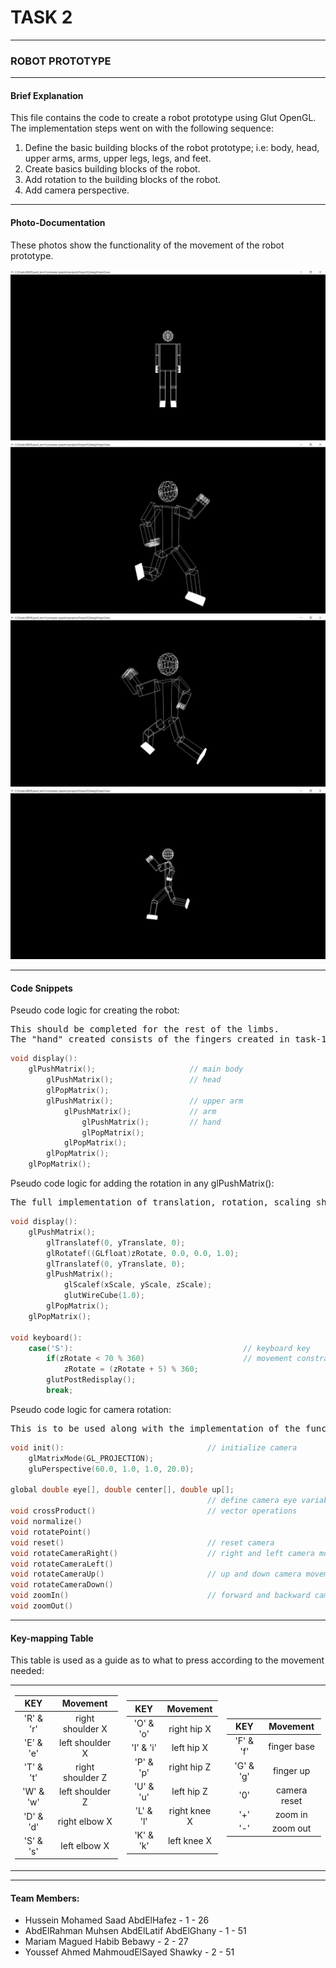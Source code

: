 # TASK 2
***

### ROBOT PROTOTYPE
***
#### Brief Explanation

This file contains the code to create a robot prototype using Glut OpenGL.
The implementation steps went on with the following sequence:
1. Define the basic building blocks of the robot prototype; i.e: body,      head, upper arms, arms, upper legs, legs, and feet.
2. Create basics building blocks of the robot.
3. Add rotation to the building blocks of the robot.
4. Add camera perspective.

***
#### Photo-Documentation
  
These photos show the functionality of the movement of the robot prototype.

![](./img/img1.png)
![](./img/img2.png)
![](./img/img3.png)
![](./img/img4.png)
  
***
#### Code Snippets

Pseudo code logic for creating the robot:
<pre>This should be completed for the rest of the limbs.
The "hand" created consists of the fingers created in task-1. </pre>
```cpp
void display():
    glPushMatrix();                     // main body
        glPushMatrix();                 // head
        glPopMatrix();        
        glPushMatrix();                 // upper arm
            glPushMatrix();             // arm
                glPushMatrix();         // hand
                glPopMatrix();
            glPopMatrix();
        glPopMatrix();        
    glPopMatrix();
```

Pseudo code logic for adding the rotation in any glPushMatrix():
<pre>The full implementation of translation, rotation, scaling should be used.</pre>

```cpp
void display():
    glPushMatrix();
        glTranslatef(0, yTranslate, 0);
        glRotatef((GLfloat)zRotate, 0.0, 0.0, 1.0);
        glTranslatef(0, yTranslate, 0);
        glPushMatrix();
            glScalef(xScale, yScale, zScale);
            glutWireCube(1.0);
        glPopMatrix();
    glPopMatrix();

void keyboard():
    case('S'):                                      // keyboard key
        if(zRotate < 70 % 360)                      // movement constraint
            zRotate = (zRotate + 5) % 360;
        glutPostRedisplay();
        break;
```

Pseudo code logic for camera rotation:
<pre>This is to be used along with the implementation of the functions defined.</pre>

```cpp
void init():                                // initialize camera
    glMatrixMode(GL_PROJECTION);
    gluPerspective(60.0, 1.0, 1.0, 20.0);

global double eye[], double center[], double up[];
                                            // define camera eye variables
void crossProduct()                         // vector operations
void normalize()
void rotatePoint()
void reset()                                // reset camera
void rotateCameraRight()                    // right and left camera movement
void rotateCameraLeft()
void rotateCameraUp()                       // up and down camera movement
void rotateCameraDown()
void zoomIn()                               // forward and backward camera movement
void zoomOut()
```

***
#### Key-mapping Table

This table is used as a guide as to what to press according to the movement needed:

<!-- tr means table row -->
<!-- td means table data -->
<table>
<tr><td>
<!-- arm movement -->

| KEY | Movement |
| :--: | :--: |
| 'R' & 'r' | right shoulder X |
| 'E' & 'e' | left shoulder X |
| 'T' & 't' | right shoulder Z |
| 'W' & 'w' | left shoulder Z |
| 'D' & 'd' | right elbow X |
| 'S' & 's' | left elbow X |


</td><td>
<!-- leg movement -->

| KEY | Movement |
| :--: | :--: |
| 'O' & 'o' | right hip X |
| 'I' & 'i' | left hip X |
| 'P' & 'p' | right hip Z |
| 'U' & 'u' | left hip Z |
| 'L' & 'l' | right knee X |
| 'K' & 'k' | left knee X |

</td><td>
<!-- camera movement -->

| KEY | Movement |
| :--: | :--: |
| 'F' & 'f' | finger base |
| 'G' & 'g' | finger up |
| '0' | camera reset |
| '+' | zoom in |
| '-' | zoom out |

</td></tr>
</table>

***  
#### Team Members:
  
  - Hussein Mohamed Saad AbdElHafez - 1 - 26
  - AbdElRahman Muhsen AbdElLatif AbdElGhany - 1 - 51
  - Mariam Magued Habib Bebawy - 2 - 27
  - Youssef Ahmed MahmoudElSayed Shawky - 2 - 51